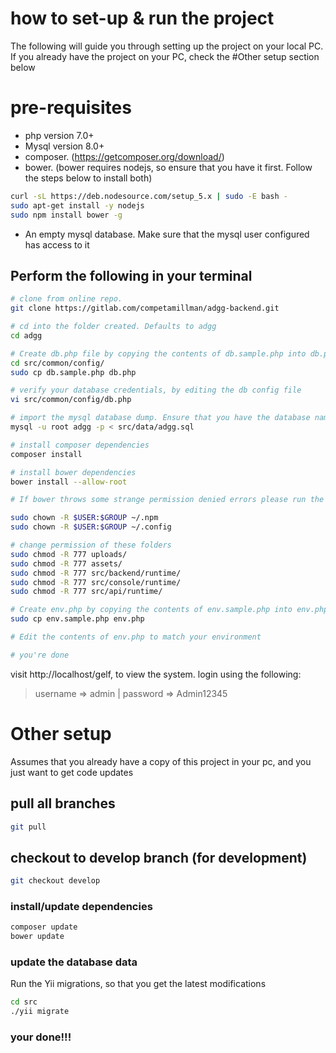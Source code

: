 # how to set-up & run the project
The following will guide you through setting up the project on your local PC. If you already have the project on your PC, check the #Other setup section below
# pre-requisites
+ php version 7.0+
+ Mysql version 8.0+
+ composer. (https://getcomposer.org/download/)
+ bower. (bower requires nodejs, so ensure that you have it first. Follow the steps below to install both)
```sh
curl -sL https://deb.nodesource.com/setup_5.x | sudo -E bash -
sudo apt-get install -y nodejs
sudo npm install bower -g
```
+ An empty mysql database. Make sure that the mysql user configured has access to it

## Perform the following in your terminal
```sh
# clone from online repo.
git clone https://gitlab.com/competamillman/adgg-backend.git

# cd into the folder created. Defaults to adgg
cd adgg

# Create db.php file by copying the contents of db.sample.php into db.php
cd src/common/config/
sudo cp db.sample.php db.php

# verify your database credentials, by editing the db config file
vi src/common/config/db.php

# import the mysql database dump. Ensure that you have the database named adgg first
mysql -u root adgg -p < src/data/adgg.sql

# install composer dependencies
composer install

# install bower dependencies
bower install --allow-root

# If bower throws some strange permission denied errors please run the following command to fix it.

sudo chown -R $USER:$GROUP ~/.npm
sudo chown -R $USER:$GROUP ~/.config

# change permission of these folders
sudo chmod -R 777 uploads/
sudo chmod -R 777 assets/
sudo chmod -R 777 src/backend/runtime/
sudo chmod -R 777 src/console/runtime/
sudo chmod -R 777 src/api/runtime/

# Create env.php by copying the contents of env.sample.php into env.php
sudo cp env.sample.php env.php

# Edit the contents of env.php to match your environment

# you're done
```

visit http://localhost/gelf, to view the system. login using the following:
> username => admin | password => Admin12345

# Other setup
Assumes that you already have a copy of this project in your pc, and you just want to get code updates
## pull all branches
```sh
git pull
```
## checkout to develop branch (for development)
```sh
git checkout develop
```

### install/update dependencies
```sh
composer update
bower update
```

### update the database data
Run the Yii migrations, so that you get the latest modifications
```sh
cd src
./yii migrate
```

### your done!!!